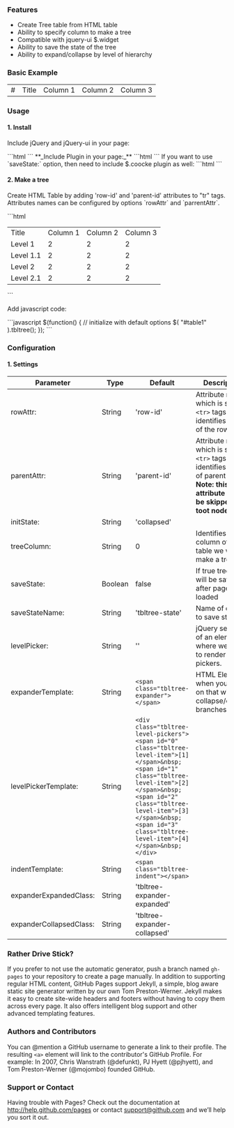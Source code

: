 ### Features
* Create Tree table from HTML table
* Ability to specify column to make a tree
* Compatible with jquery-ui $.widget
* Ability to save the state of the tree
* Ability to expand/collapse by level of hierarchy


### Basic Example

<table>
  <tr class="header"> <td>#</td><td> <div id="levels"></div>Title</td><td>Column 1</td><td>Column 2</td><td>Column 3</td></tr>
</table>

### Usage
#### 1. Install
<p>Include jQuery and jQuery-ui in your page:</p>
```html
<script src="http://ajax.googleapis.com/ajax/libs/jquery/1.7.1/jquery.min.js"></script>
<script type="text/javascript" src="http://ajax.googleapis.com/ajax/libs/jqueryui/1.10.1/jquery-ui.min.js"></script>
```
**_Include Plugin in your page:_**
```html
<script type="text/javascript" src="./js/jquery.tbltree.js"></script>
<link type="text/css" href="css/jquery.tbltree.css" rel="stylesheet">
```
If you want to use `saveState:` option, then need to include $.coocke plugin as well:
```html
<script type="text/javascript" src="./js/jquery.cookie.js"></script>
```

#### 2. Make a tree
<p>Create HTML Table by adding 'row-id' and 'parent-id' attributes to "tr" tags.
Attributes names can be configured by options `rowAttr` and `parrentAttr`.</p>
```html
<table id="table1">
  <tr>
    <td>Title</td><td>Column 1</td><td>Column 2</td><td>Column 3</td>
  </tr>
  <tr row-id="1">
    <td>Level 1</td><td class="data">2</td><td class="data">2</td><td class="data">2</td>
  </tr>
  <tr row-id="1.1" parent-id="1" >
    <td>Level 1.1</td><td class="data">2</td><td class="data">2</td><td class="data">2</td>
  </tr>
  <tr row-id="2">
    <td>Level 2</td><td class="data">2</td><td class="data">2</td><td class="data">2</td>
  </tr>
  <tr row-id="2.1" parent-id="2" >
    <td>Level 2.1</td><td class="data">2</td><td class="data">2</td><td class="data">2</td>
  </tr>
</table>
```

<p>Add javascript code:</p>
```javascript
 $(function() {
     // initialize with default options
    $( "#table1" ).tbltree();
  });
```

### Configuration

#### 1. Settings
Parameter 			| Type | Default | Description  
--------- 			| ---- | ------- | -----------
rowAttr:  			| String | 'row-id' | Attribute name which is set for `<tr>` tags and identifies the ID of the row.
parentAttr:			| String | 'parent-id' | Attribute name which is set for `<tr>` tags and identifies the ID of parent row.<br> **Note: this attribute must be skipped for toot nodes.**
initState:			| String | 'collapsed' |
treeColumn:			| String | 0 | Identifies the column of the table we want to make a tree.
saveState:			| Boolean | false | If true tree state will be save after page is re-loaded
saveStateName:		| String | 'tbltree-state' | Name of cookie to save state
levelPicker:		| String | '' | jQuery selectot of an element where we cant to render level pickers.
expanderTemplate:	| String | `<span class="tbltree-expander"></span>` | HTML Element when you click on that will be collapse/expand branches
levelPickerTemplate:| String | `<div class="tbltree-level-pickers"><span id="0" class="tbltree-level-item">[1]</span>&nbsp;<span id="1" class="tbltree-level-item">[2]</span>&nbsp;<span id="2" class="tbltree-level-item">[3]</span>&nbsp;<span id="3" class="tbltree-level-item">[4]</span>&nbsp;</div>` |
indentTemplate:		| String | `<span class="tbltree-indent"></span>` |
expanderExpandedClass:| String | 'tbltree-expander-expanded' |
expanderCollapsedClass:| String | 'tbltree-expander-collapsed' |


### Rather Drive Stick?
If you prefer to not use the automatic generator, push a branch named `gh-pages` to your repository to create a page manually. In addition to supporting regular HTML content, GitHub Pages support Jekyll, a simple, blog aware static site generator written by our own Tom Preston-Werner. Jekyll makes it easy to create site-wide headers and footers without having to copy them across every page. It also offers intelligent blog support and other advanced templating features.

### Authors and Contributors
You can @mention a GitHub username to generate a link to their profile. The resulting `<a>` element will link to the contributor's GitHub Profile. For example: In 2007, Chris Wanstrath (@defunkt), PJ Hyett (@pjhyett), and Tom Preston-Werner (@mojombo) founded GitHub.

### Support or Contact
Having trouble with Pages? Check out the documentation at http://help.github.com/pages or contact support@github.com and we’ll help you sort it out.
